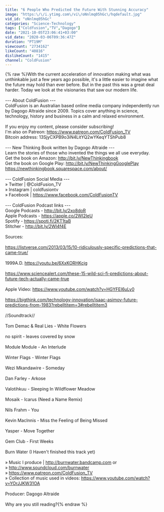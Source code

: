 ```yaml
---
title: "6 People Who Predicted the Future With Stunning Accuracy"
image: "https:\/\/i.ytimg.com\/vi\/oNnlmq05hGc\/hqdefault.jpg"
vid_id: "oNnlmq05hGc"
categories: "Science-Technology"
tags: ["Coldfusion","TV","Dagogo"]
date: "2021-10-05T23:06:41+03:00"
vid_date: "2020-03-06T09:36:47Z"
duration: "PT19M"
viewcount: "2734162"
likeCount: "40816"
dislikeCount: "1415"
channel: "ColdFusion"
---
```

{% raw %}With the current acceleration of innovation making what was unthinkable just a few years ago possible, it's a little easier to imagine what the future may hold than ever before. But in the past this was a great deal harder. Today we look at the visionaries that saw our modern life.<br /><br />--- About ColdFusion ---<br />ColdFusion is an Australian based online media company independently run by Dagogo Altraide since 2009. Topics cover anything in science, technology, history and business in a calm and relaxed environment. <br /><br />If you enjoy my content, please consider subscribing!<br />I'm also on Patreon: <a rel="nofollow" target="blank" href="https://www.patreon.com/ColdFusion_TV">https://www.patreon.com/ColdFusion_TV</a><br />Bitcoin address: 13SjyCXPB9o3iN4LitYQ2wYKeqYTShPub8<br /><br />--- New Thinking Book written by Dagogo Altraide ---<br />Learn the stories of those who invented the things we all use everyday.<br />Get the book on Amazon: <a rel="nofollow" target="blank" href="http://bit.ly/NewThinkingbook">http://bit.ly/NewThinkingbook</a><br />Get the book on Google Play: <a rel="nofollow" target="blank" href="http://bit.ly/NewThinkingGooglePlay">http://bit.ly/NewThinkingGooglePlay</a><br /><a rel="nofollow" target="blank" href="https://newthinkingbook.squarespace.com/about/">https://newthinkingbook.squarespace.com/about/</a><br /><br />--- ColdFusion Social Media ---<br />» Twitter | @ColdFusion_TV<br />» Instagram | coldfusiontv<br />» Facebook | <a rel="nofollow" target="blank" href="https://www.facebook.com/ColdFusionTV">https://www.facebook.com/ColdFusionTV</a><br /><br />--- ColdFusion Podcast links ---<br />Google Podcasts - <a rel="nofollow" target="blank" href="http://bit.ly/2xo8doR">http://bit.ly/2xo8doR</a><br />Apple Podcasts - <a rel="nofollow" target="blank" href="https://apple.co/2WI2IeU">https://apple.co/2WI2IeU</a><br />Spotify - <a rel="nofollow" target="blank" href="https://spoti.fi/2KT1taB">https://spoti.fi/2KT1taB</a><br />Stitcher - <a rel="nofollow" target="blank" href="http://bit.ly/2WI4f4E">http://bit.ly/2WI4f4E</a><br /><br />Sources:<br /><br /><a rel="nofollow" target="blank" href="https://listverse.com/2013/03/15/10-ridiculously-specific-predictions-that-came-true/">https://listverse.com/2013/03/15/10-ridiculously-specific-predictions-that-came-true/</a><br /><br />1999A.D. <a rel="nofollow" target="blank" href="https://youtu.be/6XxKORHKcjg">https://youtu.be/6XxKORHKcjg</a><br /><br /><a rel="nofollow" target="blank" href="https://www.sciencealert.com/these-15-wild-sci-fi-predictions-about-future-tech-actually-came-true">https://www.sciencealert.com/these-15-wild-sci-fi-predictions-about-future-tech-actually-came-true</a><br /><br />Apple Video: <a rel="nofollow" target="blank" href="https://www.youtube.com/watch?v=HGYFEI6uLy0">https://www.youtube.com/watch?v=HGYFEI6uLy0</a><br /><br /><a rel="nofollow" target="blank" href="https://bigthink.com/technology-innovation/isaac-asimov-future-predictions-from-1983?rebelltitem=3#rebelltitem3">https://bigthink.com/technology-innovation/isaac-asimov-future-predictions-from-1983?rebelltitem=3#rebelltitem3</a><br /><br />//Soundtrack//<br /><br />Tom Demac &amp; Real Lies - White Flowers<br /><br />no spirit - leaves covered by snow<br /><br />Module Module - An Interlude<br /><br />Winter Flags - Winter Flags<br /><br />Wezi Mkandawire - Someday<br /><br />Dan Farley - Arkose<br /><br />Valotihkuu - Sleeping In Wildflower Meadow<br /><br />Mosaik - Icarus (Need a Name Remix)<br /><br />Nils Frahm - You<br /><br />Kevin MacInnis - Miss the Feeling of Being Missed<br /><br />Yasper - Move Together<br /><br />Gem Club - First Weeks<br /><br />Burn Water (I Haven't finished this track yet)<br /><br />» Music I produce | <a rel="nofollow" target="blank" href="http://burnwater.bandcamp.com">http://burnwater.bandcamp.com</a> or <br />» <a rel="nofollow" target="blank" href="http://www.soundcloud.com/burnwater">http://www.soundcloud.com/burnwater</a><br />» <a rel="nofollow" target="blank" href="https://www.patreon.com/ColdFusion_TV">https://www.patreon.com/ColdFusion_TV</a><br />» Collection of music used in videos: <a rel="nofollow" target="blank" href="https://www.youtube.com/watch?v=YOrJJKW31OA">https://www.youtube.com/watch?v=YOrJJKW31OA</a><br /><br />Producer: Dagogo Altraide<br /><br />Why are you still reading?{% endraw %}
